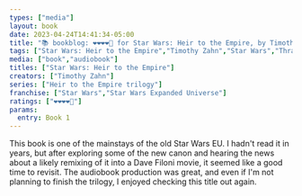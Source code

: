 ```yaml
---
types: ["media"]
layout: book
date: 2023-04-24T14:41:34-05:00
title: "📚 bookblog: ❤️❤️❤️❤️🖤 for Star Wars: Heir to the Empire, by Timothy Zahn"
tags: ["Star Wars: Heir to the Empire","Timothy Zahn","Star Wars","Thrawn","Star Wars Expanded Universe"]
media: ["book","audiobook"]
titles: ["Star Wars: Heir to the Empire"]
creators: ["Timothy Zahn"]
series: ["Heir to the Empire trilogy"]
franchise: ["Star Wars","Star Wars Expanded Universe"]
ratings: ["❤️❤️❤️❤️🖤"]
params:
  entry: Book 1
---
```

This book is one of the mainstays of the old Star Wars EU. I hadn't read it in years, but after exploring some of the new canon and hearing the news about a likely remixing of it into a Dave Filoni movie, it seemed like a good time to revisit. The audiobook production was great, and even if I'm not planning to finish the trilogy, I enjoyed checking this title out again.

